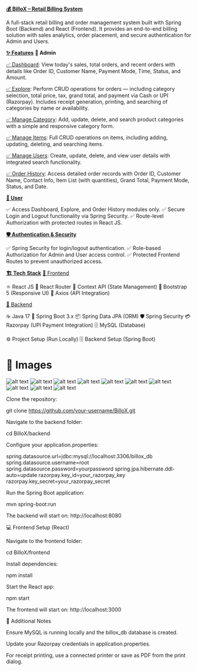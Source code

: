 <b><u>💰 BilloX – Retail Billing System</u></b>

A full-stack retail billing and order management system built with Spring Boot (Backend) and React (Frontend). It provides an end-to-end billing solution with sales analytics, order placement, and secure authentication for Admin and Users.

<b><u>✨ Features</u></b>
<b>👑 Admin</b>

<u>✅ Dashboard</u>:
View today's sales, total orders, and recent orders with details like Order ID, Customer Name, Payment Mode, Time, Status, and Amount.

<u>✅ Explore</u>:
Perform CRUD operations for orders — including category selection, total price, tax, grand total, and payment via Cash or UPI (Razorpay).
Includes receipt generation, printing, and searching of categories by name or availability.

<u>✅ Manage Category</u>:
Add, update, delete, and search product categories with a simple and responsive category form.

<u>✅ Manage Items</u>:
Full CRUD operations on items, including adding, updating, deleting, and searching items.

<u>✅ Manage Users</u>:
Create, update, delete, and view user details with integrated search functionality.

<u>✅ Order History</u>:
Access detailed order records with Order ID, Customer Name, Contact Info, Item List (with quantities), Grand Total, Payment Mode, Status, and Date.

<b><u>👤 User</u></b>

✅ Access Dashboard, Explore, and Order History modules only.
✅ Secure Login and Logout functionality via Spring Security.
✅ Route-level Authorization with protected routes in React JS.

<b><u>🛡️ Authentication & Security</u></b>

✅ Spring Security for login/logout authentication.
✅ Role-based Authorization for Admin and User access control.
✅ Protected Frontend Routes to prevent unauthorized access.

<b><u>🏗️ Tech Stack</u></b>
<u>🔹 Frontend</u>

⚛️ React JS
🧭 React Router
🧠 Context API (State Management)
🎨 Bootstrap 5 (Responsive UI)
🔗 Axios (API Integration)

<u>🔹 Backend</u>

☕ Java 17
🌱 Spring Boot 3.x
📦 Spring Data JPA (ORM)
🛡️ Spring Security
💳 Razorpay (UPI Payment Integration)
🗄️ MySQL (Database)

⚙️ Project Setup (Run Locally)
🗄️ Backend Setup (Spring Boot)

# <b> 🔹 Images</b>

![alt text](login-page.png)
![alt text](admin-dashboard-logout.png)
![alt text](admin-explore.png)
![alt text](admin-manage-items.png)
![alt text](admin-manage-categories.png)
![alt text](admin-manage-users.png)
![alt text](admin-order-history.png)
![alt text](user-screen.png)
![alt text](order-receipt.png)
![alt text](order-printable-receipt.png)



Clone the repository:

git clone https://github.com/your-username/BilloX.git

Navigate to the backend folder:

cd BilloX/backend

Configure your application.properties:

spring.datasource.url=jdbc:mysql://localhost:3306/billox_db
spring.datasource.username=root
spring.datasource.password=yourpassword
spring.jpa.hibernate.ddl-auto=update
razorpay.key_id=your_razorpay_key
razorpay.key_secret=your_razorpay_secret

Run the Spring Boot application:

mvn spring-boot:run

The backend will start on:
http://localhost:8080

💻 Frontend Setup (React)

Navigate to the frontend folder:

cd BilloX/frontend

Install dependencies:

npm install

Start the React app:

npm start

The frontend will start on:
http://localhost:3000

🧾 Additional Notes

Ensure MySQL is running locally and the billox_db database is created.

Update your Razorpay credentials in application.properties.

For receipt printing, use a connected printer or save as PDF from the print dialog.
